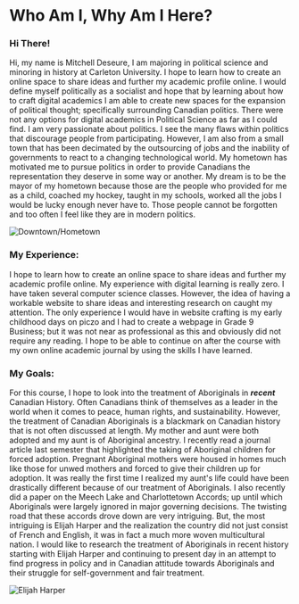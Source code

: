 # **Who Am I, Why Am I Here?**

### Hi There!
Hi, my name is Mitchell Deseure, I am majoring in political science and minoring in history at Carleton University. I hope to learn how to create an online space to share ideas and further my academic profile online. I would define myself politically as a socialist and hope that by learning about how to craft digital academics I am able to create new spaces for the expansion of political thought; specifically surrounding Canadian politics. There were not any options for digital academics in Political Science as far as I could find. I am very passionate about politics. I see the many flaws within politics that discourage people from participating. However, I am also from a small town that has been decimated by the outsourcing of jobs and the inability of governments to react to a changing technological world. My hometown has motivated me to pursue politics in order to provide Canadians the representation they deserve in some way or another. My dream is to be the mayor of my hometown because those are the people who provided for me as a child, coached my hockey, taught in my schools, worked all the jobs I would be lucky enough never have to. Those people cannot be forgotten and too often I feel like they are in modern politics.

![Downtown/Hometown](https://www.flickr.com/photos/mikequozl/4506289370/in/photolist-79pKLt-7ScUQj-865Ad9-86hCT6-86kNxm-86hCAk-847dRX-847dpZ-847dje-847d26-84ahNb-847dcX-86Z22s-86VQoK-86kNdf-86hCDK-86chcy-86VQwr-om63BJ-yWH7jF-rvEmQr-yg8Ukf-fBH7E3-pPshx5-9thvNz-cWcMUm/ "My Inspiration")

### My Experience:
I hope to learn how to create an online space to share ideas and further my academic profile online. My experience with digital learning is really zero. I have taken several computer science classes. However, the idea of having a workable website to share ideas and interesting research on caught my attention. The only experience I would have in website crafting is my early childhood days on piczo and I had to create a webpage in Grade 9 Business; but it was not near as professional as this and obviously did not require any reading. I hope to be able to continue on after the course with my own online academic journal by using the skills I have learned.

### My Goals:
For this course, I hope to look into the treatment of Aboriginals in ***recent*** Canadian History. Often Canadians think of themselves as a leader in the world when it comes to peace, human rights, and sustainability. However, the treatment of Canadian Aboriginals is a blackmark on Canadian history that is not often discussed at length. My mother and aunt were both adopted and my aunt is of Aboriginal ancestry. I recently read a journal article last semester that highlighted the taking of Aboriginal children for forced adoption. Pregnant Aboriginal mothers were housed in homes much like those for unwed mothers and forced to give their children up for adoption. It was really the first time I realized my aunt's life could have been drastically different because of our treatment of Aboriginals. I also recently did a paper on the Meech Lake and Charlottetown Accords; up until which Aboriginals were largely ignored in major governing decisions. The twisting road that these accords drove down are very intriguing. But, the most intriguing is Elijah Harper and the realization the country did not just consist of French and English, it was in fact a much more woven multicultural nation. I would like to research the treatment of Aboriginals in recent history starting with Elijah Harper and continuing to present day in an attempt to find progress in policy and in Canadian attitude towards Aboriginals and their struggle for self-government and fair treatment.

![Elijah Harper](https://www.flickr.com/photos/rayauger/8748164694/in/photolist-ek3CzL-6ZVySM-xtCTJ-dhF6D6-xtCTw-xtCTt-nKCJVC-FfDxrs-nvbqVj-hZ7qHj-ovcVK5-8gDbAb-nKK5r2-ouaCgh-66Fqsb-owdmqF-oyf15M-qw7qqN-xtAaz-ousotN-27C92y-of32dz-8KkM9H-enK2t4-9EUDpc-9F2uir-8KoQmb-8KkMdi-8KkM2X-bJn7qT-owb3rb-9nD7by-ouBdaj-qweDXV-qNBm4b-pRFyS1-owqSwv-qLoG1h-qNwsLZ-pRFvWm-qNwrKF-ownUJz-ocrnsg-od2Ubw-qNFAEF-od9zJj-qNBhWu-qNwuxz-qwfZsn-qw8gwL/ "Elijah Harper and his Feather")